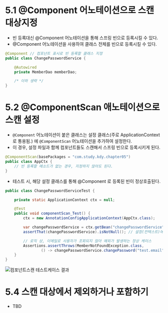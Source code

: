 # 5.1 @Component 어노테이션으로 스캔 대상지정
- 빈 등록대신 @Component 어노테이션을 통해 스프링 빈으로 등록시킬 수 있다.
- @Component 어노테이션을 사용하여 클래스 전체를 빈으로 등록시킬 수 있다.
```java
@Component // 컴포넌트 표시로 빈 등록할 클래스 지정
public class ChangePasswordService {

	@Autowired
	private MemberDao memberDao;

	/* 이하 생략 */
}
```

# 5.2 @ComponentScan 애노테이션으로 스캔 설정
- `@Component` 어노테이션이 붙은 클래스는 설정 클래스(주로 ApplicationContext 로 통용됨.) 에 `@ComponentScan` 어노테이션을 추가하여 설정한다.
- 이 경우, 설정 파일과 함께 컴포넌트들도 스캔해서 스프링 빈으로 등록시키게 된다.
```java
@ComponentScan(basePackages = "com.study.kdy.chapter05")
public class AppCtx {
    // 빈 등록할 메소드가 없는 경우, 지정하지 않아도 된다.
}
```
- 테스트 시, 해당 설정 클래스를 통해 @Component 로 등록된 빈이 정상호출된다.
```java
public class ChangePasswordServiceTest {

    private static ApplicationContext ctx = null;

    @Test
    public void componentScan_Test() {
        ctx = new AnnotationConfigApplicationContext(AppCtx.class);

        var changePasswordService = ctx.getBean("changePasswordService", ChangePasswordService.class);
        assertThat(changePasswordService).isNotNull(); // 설정(컨텍스트)에서 가져온 빈이 Null 이 아님.

        // 로직 상, 이메일로 사용자가 조회되지 않아 예외가 발생하는 정상 케이스
        Assertions.assertThrows(MemberNotFoundException.class,
                () -> changePasswordService.changePassword("test.email", "password1!", "password2@"));
    }
}
```
![컴포넌트스캔 테스트케이스 결과](https://user-images.githubusercontent.com/43669379/177371844-0e83eea1-968f-441a-a030-e98b512e7d04.png)
# 5.4 스캔 대상에서 제외하거나 포함하기
- TBD